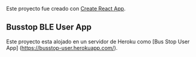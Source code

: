 Este proyecto fue creado con [Create React App](https://github.com/facebook/create-react-app).

## Busstop BLE User App

Este proyecto esta alojado en un servidor de Heroku como [Bus Stop User App]
(https://busstop-user.herokuapp.com/).